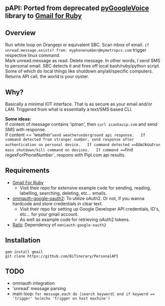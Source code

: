 ## pAPI: Ported from deprecated [pyGoogleVoice](https://pypi.python.org/pypi/pygooglevoice/0.5) library to [Gmail for Ruby](https://github.com/gmailgem/gmail)  

## Overview
Run while loop on Orangepi or equivalent SBC. Scan inbox of email. `if unread.message.exists? from: myphonenumber@mymetropcs.com` trigger respective linux command.  
Mark unread.message as read. Delete message. In other words, I send SMS to personal email. SBC detects it and fires off local bash/ruby/python script.  
Some of which do local things like shutdown any/all/specific computers. Returns API call, the world is your oyster.

## Why?
Basically a minimal IOT interface. That is as secure as your email and/or LAN. Triggered from what is essentially a text/SMS based CLI.

**Some ideas:**  
If content of message contains 'ipman', then `curl icanhazip.com` and send SMS with response.  
If content == 'weather'` send weatherunderground api response.  
If command detected from stranger number, send response after authentication on personal device.  
If command detected == `blackout` run mass shutdown/kill command on devices.  
If command == `find regexForPhoneNumber`, respons with Pipl.com api results.  
  
## Requirements
* [Gmail For Ruby](https://github.com/gmailgem/gmail)  
	* Visit their repo for extensive example code for sending, reading, labelling, searching, deleting, etc... emails.
* [omniauth-google-oauth2](https://github.com/zquestz/omniauth-google-oauth2): To utilize oAuth2. Or not, if you wanna hardcode and store credentials in clear text.  
	* Visit their repo for setting up Google Developer API credentials, ID's, etc... for your gmail account.  
	* As well as example code for retrieving oAuth2 tokens.  
* [Rails](http://railsinstaller.org/en): Dependency of `omniauth-google-oauth2`  
  
## Installation  
`gem install gmail`  
`git clone https://github.com/BiTinerary/PersonalAPI`

## TODO
* omniauth integration
* 'unread' message parsing
* main loop: `for message.each do |search keyword| end if keyword == 'trigger' %x(echo 'trigger on host machine')`


